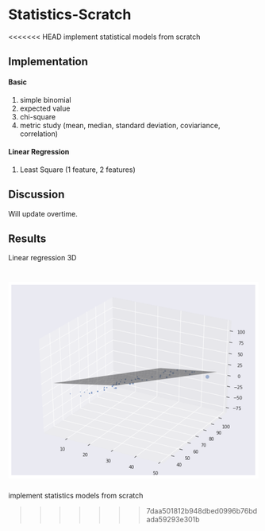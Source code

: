 # Statistics-Scratch
<<<<<<< HEAD
implement statistical models from scratch

## Implementation

#### Basic
 1. simple binomial
 2. expected value
 3. chi-square
 4. metric study (mean, median, standard deviation, coviariance, correlation)

#### Linear Regression
 1. Least Square (1 feature, 2 features)

## Discussion

Will update overtime.

## Results

Linear regression 3D

![alt text](results/linear3d.png)
=======
implement statistics models from scratch
>>>>>>> 7daa501812b948dbed0996b76bdada59293e301b
